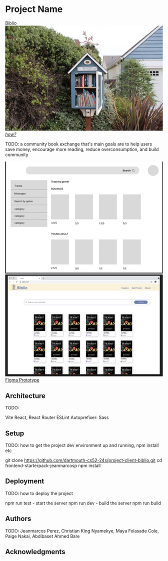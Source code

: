 # Project Name
Biblio
![Team Photo](biblio_teamphoto.jpeg)
[*how?*](https://help.github.com/articles/about-readmes/#relative-links-and-image-paths-in-readme-files)

TODO: a community book exchange that's main goals are to help users save money, encourage more reading, reduce overconsumption, and build community

![low-fi sketch](mockup1.png)
![hi-fi sketch](mockup2.png)
[Figma Prototype](https://www.figma.com/design/SXQm9nYUGNsUjumvxsll7X/biblio-design-file?t=9M1UaofOWGRBIG3Y-0)



## Architecture

TODO: 

Vite
React, React Router
ESLint
Autoprefixer:
Sass

## Setup

TODO: how to get the project dev environment up and running, npm install etc

git clone https://github.com/dartmouth-cs52-24s/project-client-biblio.git
cd frontend-starterpack-jeanmarcosp
npm install



## Deployment

TODO: how to deploy the project

npm run test - start the server
npm run dev - build the server
npm run build


## Authors

TODO: 
Jeanmarcos Perez, 
Christian King Nyamekye, 
Maya Folasade Cole, 
Paige Nakai, 
Abdibaset Ahmed Bare


## Acknowledgments
